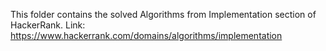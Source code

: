 This folder contains the solved Algorithms from Implementation section of HackerRank. 
Link: https://www.hackerrank.com/domains/algorithms/implementation
